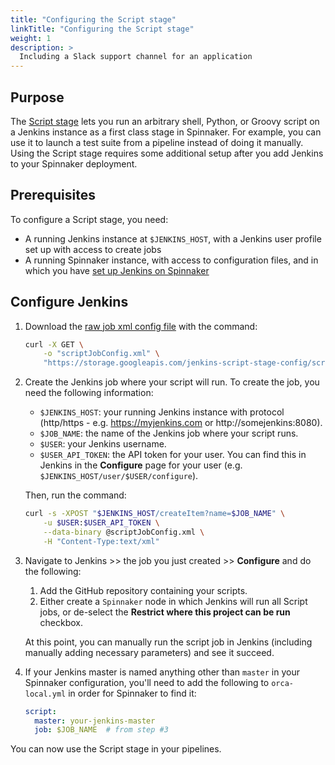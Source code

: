 ```yaml
---
title: "Configuring the Script stage"
linkTitle: "Configuring the Script stage"
weight: 1
description: >
  Including a Slack support channel for an application
---
```



## Purpose
The [Script stage](/reference/pipeline/stages/#script) lets you run an arbitrary
shell, Python, or Groovy script on a Jenkins instance as a first class stage in
Spinnaker. For example, you can use it to launch a test suite from a pipeline
instead of doing it manually. Using the Script stage requires some additional
setup after you add Jenkins to your Spinnaker deployment.

## Prerequisites

To configure a Script stage, you need:

*   A running Jenkins instance at `$JENKINS_HOST`, with a Jenkins user profile set up
    with access to create jobs
*   A running Spinnaker instance, with access to configuration files, and in
    which you have [set up Jenkins on Spinnaker](/docs/setup/ci/jenkins/)

## Configure Jenkins

1.  Download the [raw job xml config
    file](https://storage.googleapis.com/jenkins-script-stage-config/scriptJobConfig.xml)
    with the command:

    ```bash
    curl -X GET \
        -o "scriptJobConfig.xml" \
        "https://storage.googleapis.com/jenkins-script-stage-config/scriptJobConfig.xml"
    ```

2.  Create the Jenkins job where your script will run. To create the job, you
    need the following information:

    *   `$JENKINS_HOST`: your running Jenkins instance with protocol (http/https - e.g. https://myjenkins.com or http://somejenkins:8080).
    *   `$JOB_NAME`: the name of the Jenkins job where your script runs.
    *   `$USER`: your Jenkins username.
    *   `$USER_API_TOKEN`: the API token for your user. You can find this in
        Jenkins in the **Configure** page for your user (e.g. `$JENKINS_HOST/user/$USER/configure`).

    Then, run the command:

    ```bash
    curl -s -XPOST "$JENKINS_HOST/createItem?name=$JOB_NAME" \
        -u $USER:$USER_API_TOKEN \
        --data-binary @scriptJobConfig.xml \
        -H "Content-Type:text/xml"
    ```

3.  Navigate to Jenkins >> the job you just created >> **Configure** and do the
    following:

    1.  Add the GitHub repository containing your scripts.
    2.  Either create a `Spinnaker` node in which Jenkins will run all Script
        jobs, or de-select the **Restrict where this project can be run**
        checkbox.

    At this point, you can manually run the script job in Jenkins (including
    manually adding necessary parameters) and see it succeed.

4.  If your Jenkins master is named anything other than `master` in your
    Spinnaker configuration, you'll need to add the following to
    `orca-local.yml` in order for Spinnaker to find it:

    ```yml
    script:
      master: your-jenkins-master
      job: $JOB_NAME  # from step #3
    ```

You can now use the Script stage in your pipelines.
